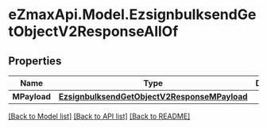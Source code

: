 
# eZmaxApi.Model.EzsignbulksendGetObjectV2ResponseAllOf

## Properties

Name | Type | Description | Notes
------------ | ------------- | ------------- | -------------
**MPayload** | [**EzsignbulksendGetObjectV2ResponseMPayload**](EzsignbulksendGetObjectV2ResponseMPayload.md) |  | 

[[Back to Model list]](../README.md#documentation-for-models)
[[Back to API list]](../README.md#documentation-for-api-endpoints)
[[Back to README]](../README.md)

